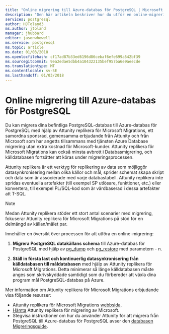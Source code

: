 ```yaml
---
title: "Online migrering till Azure-databas för PostgreSQL | Microsoft Docs"
description: "Den här artikeln beskriver hur du utför en online-migrering genom att extrahera en PostgreSQL-databas till en dumpfil återställa PostgreSQL-databas från en fil som skapas av pg_dump i Azure-databas för PostgreSQL och ställa in första last och kontinuerliga datasynkronisering från källdatabasen till måldatabasen med hjälp av Attunity replikera för Microsoft Migrations."
services: postgresql
author: HJToland3
ms.author: jtoland
manager: jhubbard
editor: jasonwhowell
ms.service: postgresql
ms.topic: article
ms.date: 01/03/2018
ms.openlocfilehash: cf17ad87b33ed6196d86cebaf6efe699a542bf39
ms.sourcegitcommit: 9ea2edae5dbb4a104322135bef957ba6e9aeecde
ms.translationtype: MT
ms.contentlocale: sv-SE
ms.lasthandoff: 01/03/2018
---
```

# <a name="online-migration-to-azure-database-for-postgresql"></a>Online migrering till Azure-databas för PostgreSQL
Du kan migrera dina befintliga PostgreSQL-databas till Azure-databas för PostgreSQL med hjälp av Attunity replikera för Microsoft Migrations, ett samordna sponsrad, gemensamma erbjudande från Attunity och från Microsoft som har angetts tillsammans med tjänsten Azure Database migrering utan extra kostnad för Microsoft-kunder. Attunity replikera för Microsoft Migrations kan också minsta avbrott i Databasmigrering, och källdatabasen fortsätter att köras under migreringsprocessen.

Attunity replikera är ett verktyg för replikering av data som möjliggör datasynkronisering mellan olika källor och mål, sprider schemat skapa skript och data som är associerade med varje databastabell. Attunity replikera inte spridas eventuella artefakter (till exempel SP utlösare, funktioner, etc.) eller konvertera, till exempel PL/SQL-kod som är värdbaserad i dessa artefakter att T-SQL.

> [!NOTE]
> Medan Attunity replikera stöder ett stort antal scenarier med migrering, fokuserar Attunity replikera för Microsoft Migrations på stöd för en delmängd av källan/målet par.

Innehåller en översikt över processen för att utföra en online-migrering:

1. **Migrera PostgreSQL datakällans schema** till Azure-databas för PostgreSQL med hjälp av [pg_dump](https://www.postgresql.org/docs/9.3/static/app-pgdump.html) och [pg_restore](https://www.postgresql.org/docs/9.3/static/app-pgrestore.html) med parametern - n.

2. **Ställ in första last och kontinuerlig datasynkronisering från källdatabasen till måldatabasen** med hjälp av Attunity replikera för Microsoft Migrations. Detta minimerar så länge källdatabasen måste anges som skrivskyddade samtidigt som du förbereder att växla dina program mål PostgreSQL-databas på Azure.

Mer information om Attunity replikera för Microsoft Migrations erbjudande visa följande resurser:
 - Attunity replikera för Microsoft Migrations [webbsida](https://aka.ms/attunity-replicate).
 - [Hämta](http://discover.attunity.com/download-replicate-microsoft-lp6657.html) Attunity replikera för migrering av Microsoft.
 - Stegvisa instruktioner om hur du använder Attunity för att migrera från PostgreSQL till Azure-databas för PostgreSQL avser den [databasen Migreringsguide](https://datamigration.microsoft.com/scenario/postgresql-to-azurepostgresql).